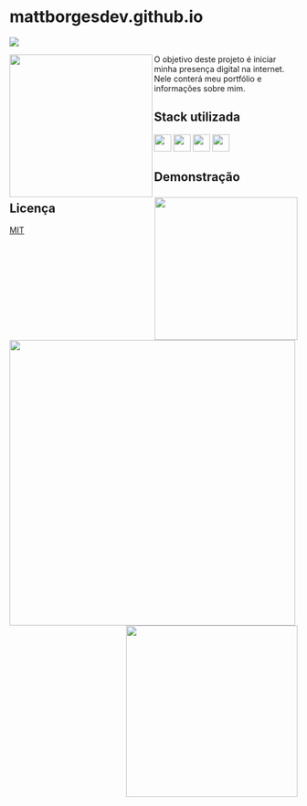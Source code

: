 # mattborgesdev.github.io

<a href="linkedin.com/in/mattborgesdev/" target="_blank"><img src="https://img.shields.io/badge/LinkedIn-0077B5?style=for-the-badge&logo=linkedin&logoColor=white" target="_blank"></a>

<img src="https://github.com/mattborgesdev/mattborgesdev.github.io/blob/master/img/website-in-desktop.png" max-width="475px" height="250px" align="left"/>
<img src="https://github.com/mattborgesdev/mattborgesdev.github.io/blob/master/img/website-in-smartphone.png" max-width="200px" height="250px" align="right"/>


O objetivo deste projeto é iniciar minha presença digital na internet. Nele conterá meu portfólio e informações sobre mim.


## Stack utilizada

<div style="display: inline-block">
    <img src="https://cdn.jsdelivr.net/gh/devicons/devicon/icons/html5/html5-original.svg" width="30px"/>
    <img src="https://cdn.jsdelivr.net/gh/devicons/devicon/icons/css3/css3-original.svg" width="30px"/>
    <img src="https://cdn.jsdelivr.net/gh/devicons/devicon/icons/javascript/javascript-original.svg" width="30px"/>
    <img src="https://cdn.jsdelivr.net/gh/devicons/devicon/icons/figma/figma-original.svg" width="30px"/>
</div>

## Demonstração

<img src="https://github.com/mattborgesdev/mattborgesdev.github.io/blob/master/img/website-full-desktop.png" width="500px" align="left">

<img src="https://github.com/mattborgesdev/mattborgesdev.github.io/blob/master/img/website-full-smartphone.png" width="300px" align="right">

## Licença

[MIT](https://choosealicense.com/licenses/mit/)